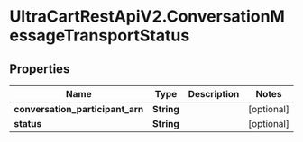 # UltraCartRestApiV2.ConversationMessageTransportStatus

## Properties

Name | Type | Description | Notes
------------ | ------------- | ------------- | -------------
**conversation_participant_arn** | **String** |  | [optional] 
**status** | **String** |  | [optional] 


